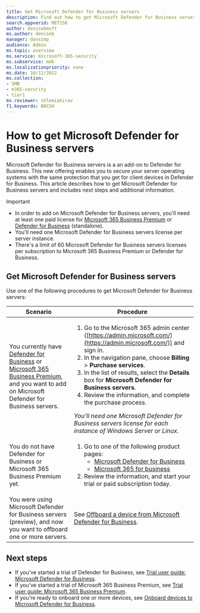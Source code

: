```yaml
---
title: Get Microsoft Defender for Business servers
description: Find out how to get Microsoft Defender for Business servers.
search.appverid: MET150
author: denisebmsft
ms.author: deniseb
manager: dansimp 
audience: Admin
ms.topic: overview
ms.service: microsoft-365-security
ms.subservice: mdb
ms.localizationpriority: none
ms.date: 10/12/2022
ms.collection: 
- SMB
- m365-security
- tier1
ms.reviewer: shlomiakirav
f1.keywords: NOCSH 
---
```


# How to get Microsoft Defender for Business servers

Microsoft Defender for Business servers is a an add-on to Defender for Business. This new offering enables you to secure your server operating systems with the same protection that you get for client devices in Defender for Business. This article describes how to get Microsoft Defender for Business servers and includes next steps and additional information.

> [!IMPORTANT]
> - In order to add on Microsoft Defender for Business servers, you'll need at least one paid license for [Microsoft 365 Business Premium](../../business-premium/index.md) or [Defender for Business](mdb-overview.md) (standalone). 
> - You'll need one Microsoft Defender for Business servers license per server instance.
> - There's a limit of 60 Microsoft Defender for Business servers licenses per subscription to Microsoft 365 Business Premium or Defender for Business.

## Get Microsoft Defender for Business servers

Use one of the following procedures to get Microsoft Defender for Business servers:

| Scenario  | Procedure  |
|---------|---------|
| You currently have [Defender for Business](mdb-overview.md) or [Microsoft 365 Business Premium](../../business-premium/index.md), and you want to add on Microsoft Defender for Business servers.     | <ol><li>Go to the Microsoft 365 admin center ([https://admin.microsoft.com/](https://admin.microsoft.com/)) and sign in.</li><li>In the navigation pane, choose **Billing** > **Purchase services**.</li><li>In the list of results, select the **Details** box for **Microsoft Defender for Business servers**.</li><li>Review the information, and complete the purchase process. </li></ol>*You'll need one Microsoft Defender for Business servers license for each instance of Windows Server or Linux.*        |
| You do not have Defender for Business or Microsoft 365 Business Premium yet.     | <ol><li>Go to one of the following product pages: <ul><li>[Microsoft Defender for Business](https://aka.ms/DefenderforBusiness)</li><li>[Microsoft 365 for business](https://www.microsoft.com/en-us/microsoft-365/business-h)</li></ul></li><li>Review the information, and start your trial or paid subscription today.</li></ol> |
| You were using Microsoft Defender for Business servers (preview), and now you want to offboard one or more servers. | See [Offboard a device from Microsoft Defender for Business](mdb-offboard-devices.md). |

## Next steps

- If you've started a trial of Defender for Business, see [Trial user guide: Microsoft Defender for Business](trial-playbook-defender-business.md).
- If you've started a trial of Microsoft 365 Business Premium, see [Trial user guide: Microsoft 365 Business Premium](../../business-premium/m365bp-trial-playbook-microsoft-business-premium.md).
- If you're ready to onboard one or more devices, see [Onboard devices to Microsoft Defender for Business](mdb-onboard-devices.md).

